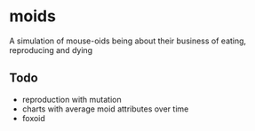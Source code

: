 # moids
A simulation of mouse-oids being about their business of eating, reproducing and dying

## Todo
- reproduction with mutation
- charts with average moid attributes over time
- foxoid